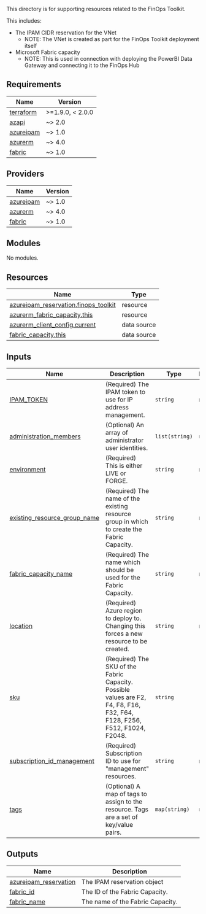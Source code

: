 This directory is for supporting resources related to the FinOps Toolkit.

This includes:
- The IPAM CIDR reservation for the VNet
  - NOTE: The VNet is created as part for the FinOps Toolkit deployment itself
- Microsoft Fabric capacity
  - NOTE: This is used in connection with deploying the PowerBI Data Gateway and connecting it to the FinOps Hub

<!-- BEGIN_TF_DOCS -->
## Requirements

| Name | Version |
|------|---------|
| <a name="requirement_terraform"></a> [terraform](#requirement\_terraform) | >=1.9.0, < 2.0.0 |
| <a name="requirement_azapi"></a> [azapi](#requirement\_azapi) | ~> 2.0 |
| <a name="requirement_azureipam"></a> [azureipam](#requirement\_azureipam) | ~> 1.0 |
| <a name="requirement_azurerm"></a> [azurerm](#requirement\_azurerm) | ~> 4.0 |
| <a name="requirement_fabric"></a> [fabric](#requirement\_fabric) | ~> 1.0 |

## Providers

| Name | Version |
|------|---------|
| <a name="provider_azureipam"></a> [azureipam](#provider\_azureipam) | ~> 1.0 |
| <a name="provider_azurerm"></a> [azurerm](#provider\_azurerm) | ~> 4.0 |
| <a name="provider_fabric"></a> [fabric](#provider\_fabric) | ~> 1.0 |

## Modules

No modules.

## Resources

| Name | Type |
|------|------|
| [azureipam_reservation.finops_toolkit](https://registry.terraform.io/providers/XtratusCloud/azureipam/latest/docs/resources/reservation) | resource |
| [azurerm_fabric_capacity.this](https://registry.terraform.io/providers/hashicorp/azurerm/latest/docs/resources/fabric_capacity) | resource |
| [azurerm_client_config.current](https://registry.terraform.io/providers/hashicorp/azurerm/latest/docs/data-sources/client_config) | data source |
| [fabric_capacity.this](https://registry.terraform.io/providers/microsoft/fabric/latest/docs/data-sources/capacity) | data source |

## Inputs

| Name | Description | Type | Default | Required |
|------|-------------|------|---------|:--------:|
| <a name="input_IPAM_TOKEN"></a> [IPAM\_TOKEN](#input\_IPAM\_TOKEN) | (Required) The IPAM token to use for IP address management. | `string` | n/a | yes |
| <a name="input_administration_members"></a> [administration\_members](#input\_administration\_members) | (Optional) An array of administrator user identities. | `list(string)` | `null` | no |
| <a name="input_environment"></a> [environment](#input\_environment) | (Required) This is either LIVE or FORGE. | `string` | n/a | yes |
| <a name="input_existing_resource_group_name"></a> [existing\_resource\_group\_name](#input\_existing\_resource\_group\_name) | (Required) The name of the existing resource group in which to create the Fabric Capacity. | `string` | n/a | yes |
| <a name="input_fabric_capacity_name"></a> [fabric\_capacity\_name](#input\_fabric\_capacity\_name) | (Required) The name which should be used for the Fabric Capacity. | `string` | n/a | yes |
| <a name="input_location"></a> [location](#input\_location) | (Required) Azure region to deploy to. Changing this forces a new resource to be created. | `string` | n/a | yes |
| <a name="input_sku"></a> [sku](#input\_sku) | (Required) The SKU of the Fabric Capacity. Possible values are F2, F4, F8, F16, F32, F64, F128, F256, F512, F1024, F2048. | `string` | `"F2"` | no |
| <a name="input_subscription_id_management"></a> [subscription\_id\_management](#input\_subscription\_id\_management) | (Required) Subscription ID to use for "management" resources. | `string` | n/a | yes |
| <a name="input_tags"></a> [tags](#input\_tags) | (Optional) A map of tags to assign to the resource. Tags are a set of key/value pairs. | `map(string)` | `null` | no |

## Outputs

| Name | Description |
|------|-------------|
| <a name="output_azureipam_reservation"></a> [azureipam\_reservation](#output\_azureipam\_reservation) | The IPAM reservation object |
| <a name="output_fabric_id"></a> [fabric\_id](#output\_fabric\_id) | The ID of the Fabric Capacity. |
| <a name="output_fabric_name"></a> [fabric\_name](#output\_fabric\_name) | The name of the Fabric Capacity. |
<!-- END_TF_DOCS -->

